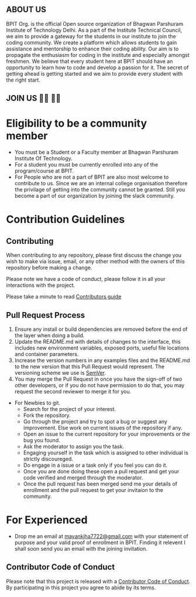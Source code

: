 ## ABOUT US 
BPIT Org. is the official Open source organization of Bhagwan Parshuram Institute of Technology Delhi. As a part of the Institute Technical Council, we aim to provide a gateway for the students in our institute to join the coding community. We create a platform which allows students to gain assistance and mentorship to enhance their coding ability. Our aim is to propagate the enthusiasm for coding in the institute and especially amongst freshmen. We believe that every student here at BPIT should have an opportunity to learn how to code and develop a passion for it. The secret of getting ahead is getting started and we aim to provide every student with the right start.

## JOIN US 👨‍💻 👩‍🎓 

# Eligibility to be a community member
* You must be a Student or a Faculty member at Bhagwan Parshuram Institute Of Technology.
* For a student you must be currently enrolled into any of the program/course at BPIT.
* For People who are not a part of BPIT are also most welcome to contribute to us. Since we are an internal college organisation      therefore the privilage of getting into the community cannot be granted. Still you become a part of our organization by joining the slack community.

# Contribution Guidelines

## Contributing

When contributing to any repository, please first discuss the change you wish to make via issue,
email, or any other method with the owners of this repository before making a change. 

Please note we have a code of conduct, please follow it in all your interactions with the project.

Please take a minute to read [Contributors guide](Contribution.md)

## Pull Request Process

1. Ensure any install or build dependencies are removed before the end of the layer when doing a 
   build.
2. Update the README.md with details of changes to the interface, this includes new environment 
   variables, exposed ports, useful file locations and container parameters.
3. Increase the version numbers in any examples files and the README.md to the new version that this
   Pull Request would represent. The versioning scheme we use is [SemVer](http://semver.org/).
4. You may merge the Pull Request in once you have the sign-off of two other developers, or if you 
   do not have permission to do that, you may request the second reviewer to merge it for you.

* For Newbies to git.
  * Search for the project of your interest.
  * Fork the repository.
  * Go through the project and try to spot a bug or suggest any improvement. Else work on current issues of the repository if any. 
  * Open an issue to the current repository for your improvements or the bug you found.
  * Ask the moderator to assign you the task.
  * Engaging yourself in the task which is assigned to other individual is strictly discoureged.
  * Do engage in a issue or a task only if you feel you can do it.
  * Once you are done doing these open a pull request and get your code verified and merged through the moderator.
  * Once the pull request has been merged send me your details of enrollment and the pull request to get your invitaion to the community.
  
 # For Experienced
   * Drop me an email at mayankjha7722@gmail.com with your statement of purpose and your valid proof of enrollment in BPIT. Finding 
     it relevent I shall soon send you an email with the joining invitation.
     
## Contributor Code of Conduct

Please note that this project is released with a [Contributor Code of Conduct](CODE_OF_CONDUCT.md). By participating in this project you agree to abide by its terms.
